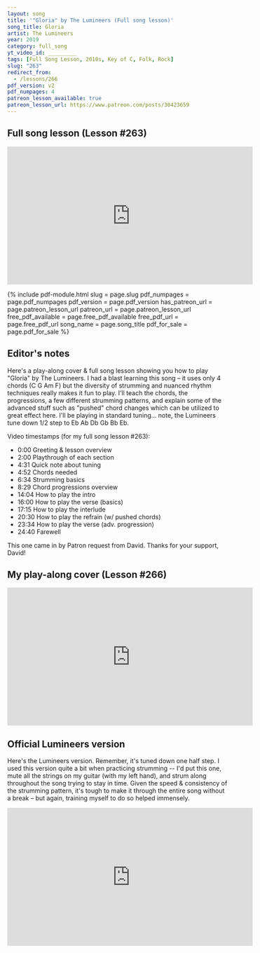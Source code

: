 ```yaml
---
layout: song
title: '"Gloria" by The Lumineers (Full song lesson)'
song_title: Gloria
artist: The Lumineers
year: 2019
category: full_song
yt_video_id: _________
tags: [Full Song Lesson, 2010s, Key of C, Folk, Rock]
slug: "263"
redirect_from:
  - /lessons/266
pdf_version: v2
pdf_numpages: 4
patreon_lesson_available: true
patreon_lesson_url: https://www.patreon.com/posts/30423659
---
```


## Full song lesson (Lesson #263)

<iframe width="560" height="315" src="https://www.youtube.com/embed/iW7gGUq9rWc?showinfo=0" frameborder="0" allowfullscreen></iframe>

<!-- Coming soon! -->

{% include pdf-module.html slug = page.slug pdf_numpages = page.pdf_numpages pdf_version = page.pdf_version has_patreon_url = page.patreon_lesson_url patreon_url = page.patreon_lesson_url free_pdf_available = page.free_pdf_available free_pdf_url = page.free_pdf_url song_name = page.song_title pdf_for_sale = page.pdf_for_sale %}

## Editor's notes

Here's a play-along cover & full song lesson showing you how to play "Gloria" by The Lumineers. I had a blast learning this song – it uses only 4 chords (C G Am F) but the diversity of strumming and nuanced rhythm techniques really makes it fun to play. I'll teach the chords, the progressions, a few different strumming patterns, and explain some of the advanced stuff such as "pushed" chord changes which can be utilized to great effect here. I'll be playing in standard tuning... note, the Lumineers tune down 1/2 step to Eb Ab Db Gb Bb Eb.

Video timestamps (for my full song lesson #263):

- 0:00 Greeting & lesson overview
- 2:00 Playthrough of each section
- 4:31 Quick note about tuning
- 4:52 Chords needed
- 6:34 Strumming basics
- 8:29 Chord progressions overview
- 14:04 How to play the intro
- 16:00 How to play the verse (basics)
- 17:15 How to play the interlude
- 20:30 How to play the refrain (w/ pushed chords)
- 23:34 How to play the verse (adv. progression)
- 24:40 Farewell

This one came in by Patron request from David. Thanks for your support, David!

## My play-along cover (Lesson #266)

<iframe width="560" height="315" src="https://www.youtube.com/embed/siFl0GGw9Zg?showinfo=0" frameborder="0" allowfullscreen></iframe>

<!-- Coming later today! -->

## Official Lumineers version

Here's the Lumineers version. Remember, it's tuned down one half step. I used this version quite a bit when practicing strumming -- I'd put this one, mute all the strings on my guitar (with my left hand), and strum along throughout the song trying to stay in time. Given the speed & consistency of the strumming pattern, it's tough to make it through the entire song without a break – but again, training myself to do so helped immensely.

<iframe width="560" height="315" src="https://www.youtube.com/embed/Kok4-aVdyT4" frameborder="0" allow="accelerometer; autoplay; encrypted-media; gyroscope; picture-in-picture" allowfullscreen></iframe>
